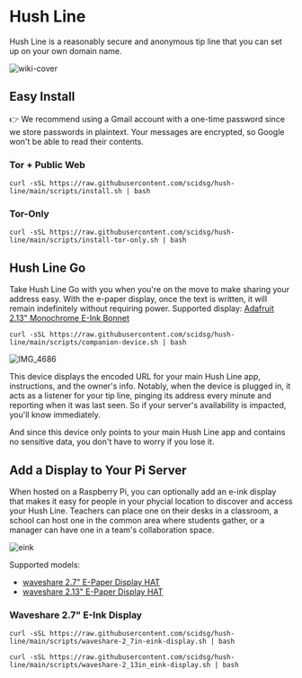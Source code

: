 # Hush Line
Hush Line is a reasonably secure and anonymous tip line that you can set up on your own domain name.

![wiki-cover](https://user-images.githubusercontent.com/28545431/235570788-51e55fe0-8774-453d-a3bf-5517b6d27e60.png)

## Easy Install
👉 We recommend using a Gmail account with a one-time password since we store passwords in plaintext.
Your messages are encrypted, so Google won't be able to read their contents.

### Tor + Public Web
```
curl -sSL https://raw.githubusercontent.com/scidsg/hush-line/main/scripts/install.sh | bash
```

### Tor-Only
```
curl -sSL https://raw.githubusercontent.com/scidsg/hush-line/main/scripts/install-tor-only.sh | bash
```

## Hush Line Go
Take Hush Line Go with you when you're on the move to make sharing your address easy. With the e-paper display, once the text is written, it will remain indefinitely without requiring power.
Supported display:
[Adafruit 2.13" Monochrome E-Ink Bonnet](https://www.adafruit.com/product/4687)

```
curl -sSL https://raw.githubusercontent.com/scidsg/hush-line/main/scripts/companion-device.sh | bash
```

![IMG_4686](https://github.com/scidsg/hush-line/assets/28545431/4b91ff4b-53f0-4be8-b8ec-f5f94361fbd8)

This device displays the encoded URL for your main Hush Line app, instructions, and the owner's info. Notably, when the device is plugged in, it acts as a listener for your tip line, pinging its address every minute and reporting when it was last seen. So if your server's availability is impacted, you'll know immediately.

And since this device only points to your main Hush Line app and contains no sensitive data, you don't have to worry if you lose it.

## Add a Display to Your Pi Server
When hosted on a Raspberry Pi, you can optionally add an e-ink display that makes it easy for people in your phycial location to discover and access your Hush Line. Teachers can place one on their desks in a classroom, a school can host one in the common area where students gather, or a manager can have one in a team's collaboration space. 

![eink](https://user-images.githubusercontent.com/28545431/236740191-84184588-8bcb-4cc6-b41d-a9aa6e50c68b.png)

Supported models:
* [waveshare 2.7" E-Paper Display HAT](https://www.waveshare.com/2.7inch-e-paper-hat.htm)
* [waveshare 2.13" E-Paper Display HAT](https://www.waveshare.com/product/raspberry-pi/displays/e-paper/2.13inch-e-paper-hat.htm)

### Waveshare 2.7" E-Ink Display
```
curl -sSL https://raw.githubusercontent.com/scidsg/hush-line/main/scripts/waveshare-2_7in-eink-display.sh | bash
```
```
curl -sSL https://raw.githubusercontent.com/scidsg/hush-line/main/scripts/waveshare-2_13in_eink-display.sh | bash
```
